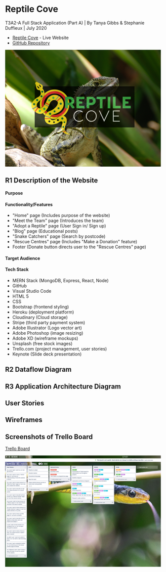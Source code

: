 # Reptile Cove
T3A2-A Full Stack Application (Part A) | By Tanya Gibbs & Stephanie Duffieux | July 2020

* [Reptile Cove]() - Live Website
* [GitHub Repository](https://github.com/HeyitsmeTazG/ReptileCove)

![Reptile Cove Splash](./public/RC-Splash.png)

## R1 Description of the Website

#### Purpose

#### Functionality/Features

* "Home" page (Includes purpose of the website)
* "Meet the Team" page (Introduces the team)
* "Adopt a Reptile" page (User Sign in/ Sign up)  
* "Blog" page (Educational posts)
* "Snake Catchers" page (Search by postcode)
* "Rescue Centres" page (Includes "Make a Donation" feature)
* Footer (Donate button directs user to the "Rescue Centres" page)

#### Target Audience

#### Tech Stack

* MERN Stack (MongoDB, Express, React, Node)
* GitHub
* Visual Studio Code
* HTML 5
* CSS
* Bootstrap (frontend styling)
* Heroku (deployment platform)
* Cloudinary (Cloud storage)
* Stripe (third party payment system)
* Adobe Illustrator (Logo vector art)
* Adobe Photoshop (image resizing)
* Adobe XD (wireframe mockups)
* Unsplash (free stock images)
* Trello.com (project management, user stories)
* Keynote (Slide deck presentation)

## R2 Dataflow Diagram

## R3 Application Architecture Diagram

## User Stories 

## Wireframes

## Screenshots of Trello Board

[Trello Board](https://trello.com/b/cBMk0jEf/reptile-cove)

![Trello Board - Initial Stage](./public/RC-Trello-11072020.png)

